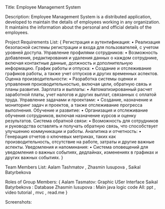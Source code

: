 Title: Employee Management System

Description: Employee Management System is a distributed application, developed to maintain the details of employees working in any organization. It maintains the information about the personal and official details of the employees.

Project Requirements List: {
    Регистрация и аутентификация:
 • Реализация безопасной системы регистрации и входа для пользователей, с учетом уровней доступа.
  Управление профилями сотрудников:
 • Возможность добавления, редактирования и удаления данных о каждом сотруднике, включая контактные данные, должность и дополнительную информацию.
  График работы и отпуска:
 • Создание и отслеживание графиков работы, а также учет отпусков и других временных аспектов.
  Оценка производительности:
 • Разработка системы оценки и управления производительностью, включая цели, обратную связь и планы развития.
  Зарплата и выплаты:
 • Автоматизированный расчет заработной платы, учет налогов и других выплат, связанных с оплатой труда.
  Управление задачами и проектами:
 • Создание, назначение и мониторинг задач и проектов, а также отслеживание прогресса выполнения.
  Обучение и развитие:
 • Организация и отслеживание обучения сотрудников, включая назначение курсов и оценку результатов.
  Система обратной связи:
 • Возможность для сотрудников и руководства оставлять и получать обратную связь, что способствует улучшению коммуникации и работы.
  Аналитика и отчетность:
 • Генерация отчетов о ключевых метриках, таких как производительность, отсутствие на работе, затраты и другие важные аспекты.
  Уведомления и напоминания:
 • Система оповещений для уведомления о важных событиях, дедлайнах, изменениях в графиках и других важных событиях.
}

Team Members List: Aalam Tashmatov , Zhasmin Iusupova , Saikal Batyrbekova

Roles of Group Members: {
    Aalam Tasmatov: Graphic USer Interface 
    Saikal Batyrbekova : Database
    Zhasmin Iusupova : Main java logic code
    All: ppt , video tutorial , mvc , read.me } 

Screenshots:

